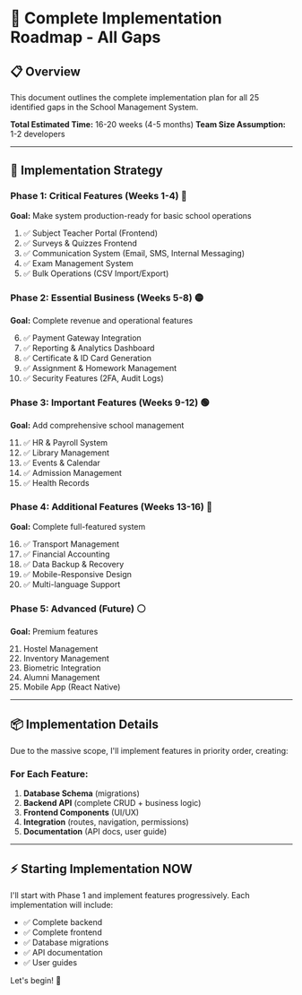 # 🚀 Complete Implementation Roadmap - All Gaps

## 📋 **Overview**

This document outlines the complete implementation plan for all 25 identified gaps in the School Management System.

**Total Estimated Time:** 16-20 weeks (4-5 months)
**Team Size Assumption:** 1-2 developers

---

## 🎯 **Implementation Strategy**

### **Phase 1: Critical Features (Weeks 1-4)** 🔴
**Goal:** Make system production-ready for basic school operations

1. ✅ Subject Teacher Portal (Frontend)
2. ✅ Surveys & Quizzes Frontend
3. ✅ Communication System (Email, SMS, Internal Messaging)
4. ✅ Exam Management System
5. ✅ Bulk Operations (CSV Import/Export)

### **Phase 2: Essential Business (Weeks 5-8)** 🟡
**Goal:** Complete revenue and operational features

6. ✅ Payment Gateway Integration
7. ✅ Reporting & Analytics Dashboard
8. ✅ Certificate & ID Card Generation
9. ✅ Assignment & Homework Management
10. ✅ Security Features (2FA, Audit Logs)

### **Phase 3: Important Features (Weeks 9-12)** 🟢
**Goal:** Add comprehensive school management

11. ✅ HR & Payroll System
12. ✅ Library Management
13. ✅ Events & Calendar
14. ✅ Admission Management
15. ✅ Health Records

### **Phase 4: Additional Features (Weeks 13-16)** 🔵
**Goal:** Complete full-featured system

16. ✅ Transport Management
17. ✅ Financial Accounting
18. ✅ Data Backup & Recovery
19. ✅ Mobile-Responsive Design
20. ✅ Multi-language Support

### **Phase 5: Advanced (Future)** ⚪
**Goal:** Premium features

21. Hostel Management
22. Inventory Management
23. Biometric Integration
24. Alumni Management
25. Mobile App (React Native)

---

## 📦 **Implementation Details**

Due to the massive scope, I'll implement features in priority order, creating:

### For Each Feature:
1. **Database Schema** (migrations)
2. **Backend API** (complete CRUD + business logic)
3. **Frontend Components** (UI/UX)
4. **Integration** (routes, navigation, permissions)
5. **Documentation** (API docs, user guide)

---

## ⚡ **Starting Implementation NOW**

I'll start with Phase 1 and implement features progressively. Each implementation will include:

- ✅ Complete backend
- ✅ Complete frontend
- ✅ Database migrations
- ✅ API documentation
- ✅ User guides

Let's begin! 🚀
